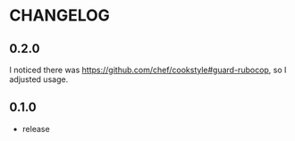 # CHANGELOG

## 0.2.0

I noticed there was https://github.com/chef/cookstyle#guard-rubocop, so I adjusted usage.

## 0.1.0

- release
